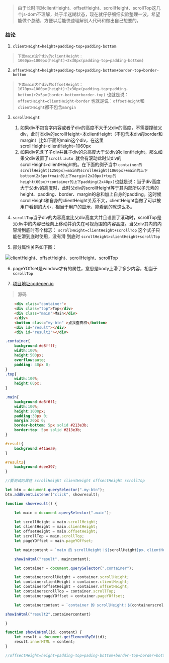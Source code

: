 
>由于长时间对clientHeight、offsetHeight、scrollHeight、scrollTop这几个js-dom不理解，处于半迷糊状态，现在就仔仔细细实验整理一波，希望能做个总结，方便以后能快速理解别人代码和做出自己想要的。   

### 结论

1. `clientHeight=height+padding-top+padding-bottom`
>`下面main这个div的clientHeight：1060px=1000px(height)+2x30px(padding-top+padding-bottom) `

2. `offsetHeight=height+padding-top+padding-bottom+border-top+border-bottom`
>`下面main这个div的offsetHeight：1070px=1000px(height)+2x30px(padding-top+padding-bottom)+2x5px(border-bottom+border-top)`
也就是说：`offsetHeight=clientHeight+border`
也就是说：`offsetHeight`和`clientHeight`都不包含`margin` 

3. `scrollHeight  `  
    1. 如果div不包含字内容或者子div的高度不大于父div的高度，不需要撑破父div，此时本div的scrollHeight=本clientHeight（不包含本div的border和margin）比如下面的main这个div，在这里scrollHeight=clientHeight=1060px 
    2. 如果div包含了子div并且子div的总高度大于父div的clientHeight，那么如果父div设置了`scroll:auto `就会有滚动此时父div的scrollHeight>clientHeight的。在下面的例子当中 `container的scrollHeight(1250px)=main的scrollHeight(1060px)+main的上下bottom(2x5px)+main的上下margin(2x20px)+top的height(60px)+container的上下padding(2x40px)`也就是说：当子div高度大于父div的高度时，此时父div的scrollHeight等于其内部所以子元素的height、padding、border、margin的总和加上自身的padding。这时候scrollHeight和自身的clientHeight关系不大，clientHeight当做了可以被用户看到的大小，相当于用户的显示，能看到的就这么多。

4. `scrollTop`当子div的内容高度比父div高度大并且设置了滚动时，scrollTop是父div中的内容已经向上移动并消失在可视范围的内容高度。当父div其内的内容滑到底时有个标志： `scrollHeight=clientHeight+scrollTop` 这个式子只能在滑到底时使用，没有滑
到底时 `scrollHeight>clientHeight+scrollTop`

5. 部分属性关系如下图：

![clientHeight、offsetHeight、scrollHeight、scrollTop](https://i.loli.net/2020/11/01/yLMx9aOk2vS8gsI.png) 

6. pageYOffset是window才有的属性，意思是body上滑了多少内容，相当于`scrollTop`

7. [项目地址codepen.io](https://codepen.io/hardlygo/pen/zYBWyeJ)
>源码 


```html
    <div class="container">
	<div class="top">Top</div>
	<div class="main">Main</div>
    </div>
    <button class="my-btn" >点我查真相</button>
    <div id="result"></div>
    <div id="result2"></div>
```

```css
.container{
	background:#e8ffff;
	width:100%;
	height:500px;
	overflow:auto;
	padding: 40px 0;
}
.top{
	width:100%;
	height:60px;
}

.main{
	background:#a6f6f1;
	width:100%;
	height:1000px;
	padding:30px 0;
	margin:20px 0;
	border-bottom: 5px solid #213e3b;
	border-top: 5px solid #213e3b;
}

#result{
	background:#41aea9;
}

#result2{
	background:#cee397;
}
```
```javascript
//要测试的属性 scrollHeight clientHeight offsectHeight scrollTop

let btn = document.querySelector(".my-btn");
btn.addEventListener("click", showresult);

function showresult() {

	let main = document.querySelector(".main");
	
	let scrollHeight = main.scrollHeight;
	let clientHeight = main.clientHeight;
	let offsetHeight = main.offsetHeight;
	let scrollTop = main.scrollTop;
	let pageYOffset = main.pageYOffset;

	let maincontent = `main 的 scrollHeight：${scrollHeight}px、clientHeight：${clientHeight}px、offsectHeight：${offsetHeight}px、scrollTop：${scrollTop}px、pageYOffset：${pageYOffset}。`;

	showInHtml("result", maincontent);

	let container = document.querySelector(".container");

	let containerscrollHeight = container.scrollHeight;
	let containerclientHeight = container.clientHeight;
	let containeroffsetHeight = container.offsetHeight;
	let containerscrollTop = container.scrollTop;
	let containerpageYOffset = container.pageYOffset;

	let containercontent = `container 的 scrollHeight：${containerscrollHeight}px、clientHeight：${containerclientHeight}px、offsectHeight：${containeroffsetHeight}px、scrollTop：${containerscrollTop}px、pageYOffset：${containerpageYOffset}。`;

showInHtml("result2",containercontent)

}

function showInHtml(id, content) {
	let result = document.getElementById(id);
	result.innerHTML = content;
}

//offsectHeight=height+padding-top+pading-bottom+border-top+border+bottom

```